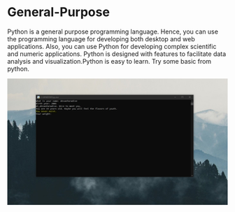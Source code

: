 # General-Purpose
Python is a general purpose programming language. Hence, you can use the programming language for developing both desktop and web applications. Also, you can use Python for developing complex scientific and numeric applications. Python is designed with features to facilitate data analysis and visualization.Python is easy to learn. Try some basic from python.

![alt text](https://github.com/AhsanParadise/General-Purpose/blob/master/ScreenShot.jpg?raw=true)

